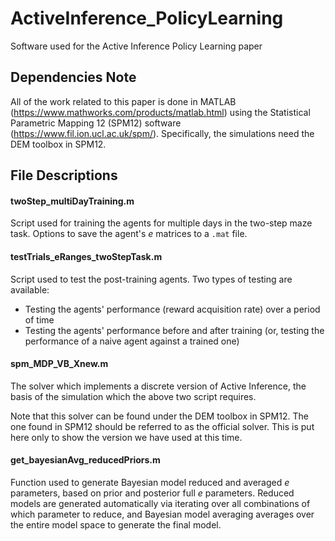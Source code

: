 # ActiveInference_PolicyLearning
Software used for the Active Inference Policy Learning paper

## Dependencies Note
All of the work related to this paper is done in MATLAB (https://www.mathworks.com/products/matlab.html) using the Statistical Parametric Mapping 12 (SPM12) software (https://www.fil.ion.ucl.ac.uk/spm/). Specifically, the simulations need the DEM toolbox in SPM12.


## File Descriptions
#### twoStep_multiDayTraining.m
Script used for training the agents for multiple days in the two-step maze task. Options to save the agent's _e_ matrices to a `.mat` file.


#### testTrials_eRanges_twoStepTask.m
Script used to test the post-training agents. Two types of testing are available:
- Testing the agents' performance (reward acquisition rate) over a period of time
- Testing the agents' performance before and after training (or, testing the performance of a naive agent against a trained one)


#### spm_MDP_VB_Xnew.m
The solver which implements a discrete version of Active Inference, the basis of the simulation which the above two script requires.

Note that this solver can be found under the DEM toolbox in SPM12. The one found in SPM12 should be referred to as the official solver. This is put here only to show the version we have used at this time.


#### get_bayesianAvg_reducedPriors.m
Function used to generate Bayesian model reduced and averaged _e_ parameters, based on prior and posterior full _e_ parameters. Reduced models are generated automatically via iterating over all combinations of which parameter to reduce, and Bayesian model averaging averages over the entire model space to generate the final model.

